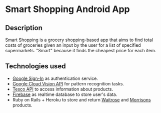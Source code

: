 # Smart Shopping Android App

## Description

Smart Shopping is a grocery shopping-based app that aims to find total costs of groceries given an input by the user for a list of specified supermarkets. "Smart" because it finds the cheapest price for each item.

## Technologies used

- [Google Sign-In](https://developers.google.com/identity/sign-in/android) as authentication service.
- [Google Cloud Vision API](https://cloud.google.com/vision?hl=it) for pattern recognition tasks.
- [Tesco API](https://www.tescolabs.com/category/api/) to access information about products.
- [Firebase](https://firebase.google.com/) as realtime database to store user's data.
- Ruby on Rails + Heroku to store and return [Waitrose](https://www.waitrose.com/) and [Morrisons](https://groceries.morrisons.com/webshop/startWebshop.do) products.

